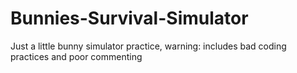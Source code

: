 # Bunnies-Survival-Simulator
Just a little bunny simulator practice, warning: includes bad coding practices and poor commenting
